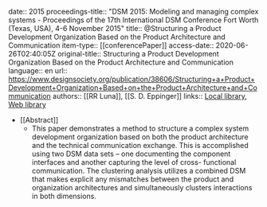 date:: 2015
proceedings-title:: "DSM 2015: Modeling and managing complex systems - Proceedings of the 17th International DSM Conference Fort Worth (Texas, USA), 4-6 November 2015"
title:: @Structuring a Product Development Organization Based on the Product Architecture and Communication
item-type:: [[conferencePaper]]
access-date:: 2020-06-26T02:40:05Z
original-title:: Structuring a Product Development Organization Based on the Product Architecture and Communication
language:: en
url:: https://www.designsociety.org/publication/38606/Structuring+a+Product+Development+Organization+Based+on+the+Product+Architecture+and+Communication
authors:: [[RR Luna]], [[S. D. Eppinger]]
links:: [Local library](zotero://select/library/items/EGMLAETW), [Web library](https://www.zotero.org/users/6520516/items/EGMLAETW)

- [[Abstract]]
	- This paper demonstrates a method to structure a complex system development organization based on both the product architecture and the technical communication exchange. This is accomplished using two DSM data sets – one documenting the component interfaces and another capturing the level of cross- functional communication. The clustering analysis utilizes a combined DSM that makes explicit any mismatches between the product and organization architectures and simultaneously clusters interactions in both dimensions.